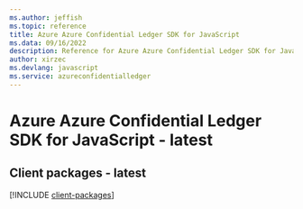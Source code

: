 ```yaml
---
ms.author: jeffish
ms.topic: reference
title: Azure Azure Confidential Ledger SDK for JavaScript
ms.data: 09/16/2022
description: Reference for Azure Azure Confidential Ledger SDK for JavaScript
author: xirzec
ms.devlang: javascript
ms.service: azureconfidentialledger
---
```

# Azure Azure Confidential Ledger SDK for JavaScript - latest

## Client packages - latest
[!INCLUDE [client-packages](azure-confidential-ledger-client-index.md)]